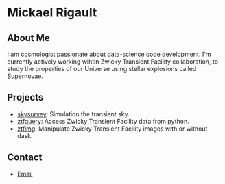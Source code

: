 
# Mickael Rigault

## About Me
I am cosmologist passionate about data-science code development. I'm currently actively working wihtin Zwicky Transient Facility collaboration, to study the properties of our Universe using stellar explosions called Supernovae.

## Projects
- [skysurvey](github.com/MickaelRigault/skysurvey): Simulation the transient sky.
- [ztfquery](github.com/MickaelRigault/ztfquery): Access Zwicky Transient Facility data from python.
- [ztfimg](github.com/MickaelRigault/ztfimg): Manipulate Zwicky Transient Facility images with or without dask.
## Contact
- [Email](mailto:m.rigault@ip2i.in2p3.fr)



<!--
**MickaelRigault/MickaelRigault** is a ✨ _special_ ✨ repository because its `README.md` (this file) appears on your GitHub profile.

Here are some ideas to get you started:

- 🔭 I’m currently working on ...
- 🌱 I’m currently learning ...
- 👯 I’m looking to collaborate on ...
- 🤔 I’m looking for help with ...
- 💬 Ask me about ...
- 📫 How to reach me: ...
- 😄 Pronouns: ...
- ⚡ Fun fact: ...
-->
